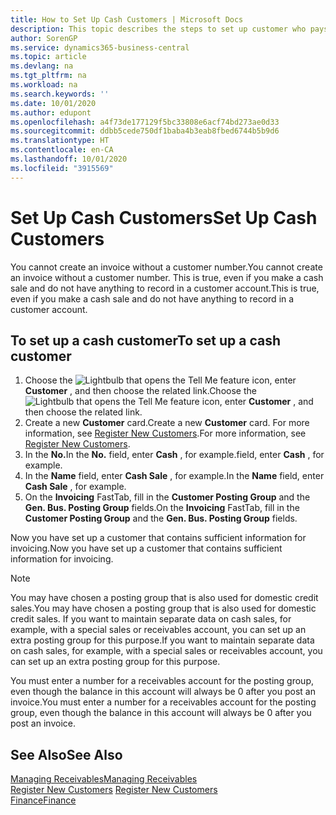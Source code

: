 ```yaml
---
title: How to Set Up Cash Customers | Microsoft Docs
description: This topic describes the steps to set up customer who pays in cash.
author: SorenGP
ms.service: dynamics365-business-central
ms.topic: article
ms.devlang: na
ms.tgt_pltfrm: na
ms.workload: na
ms.search.keywords: ''
ms.date: 10/01/2020
ms.author: edupont
ms.openlocfilehash: a4f73de177129f5bc33808e6acf74bd273ae0d33
ms.sourcegitcommit: ddbb5cede750df1baba4b3eab8fbed6744b5b9d6
ms.translationtype: HT
ms.contentlocale: en-CA
ms.lasthandoff: 10/01/2020
ms.locfileid: "3915569"
---
```

# <a name="set-up-cash-customers"></a><span data-ttu-id="252db-103">Set Up Cash Customers</span><span class="sxs-lookup"><span data-stu-id="252db-103">Set Up Cash Customers</span></span>
<span data-ttu-id="252db-104">You cannot create an invoice without a customer number.</span><span class="sxs-lookup"><span data-stu-id="252db-104">You cannot create an invoice without a customer number.</span></span> <span data-ttu-id="252db-105">This is true, even if you make a cash sale and do not have anything to record in a customer account.</span><span class="sxs-lookup"><span data-stu-id="252db-105">This is true, even if you make a cash sale and do not have anything to record in a customer account.</span></span>  

## <a name="to-set-up-a-cash-customer"></a><span data-ttu-id="252db-106">To set up a cash customer</span><span class="sxs-lookup"><span data-stu-id="252db-106">To set up a cash customer</span></span>  
1.  <span data-ttu-id="252db-107">Choose the ![Lightbulb that opens the Tell Me feature](media/ui-search/search_small.png "Tell me what you want to do") icon, enter **Customer** , and then choose the related link.</span><span class="sxs-lookup"><span data-stu-id="252db-107">Choose the ![Lightbulb that opens the Tell Me feature](media/ui-search/search_small.png "Tell me what you want to do") icon, enter **Customer** , and then choose the related link.</span></span>  
2.  <span data-ttu-id="252db-108">Create a new **Customer** card.</span><span class="sxs-lookup"><span data-stu-id="252db-108">Create a new **Customer** card.</span></span> <span data-ttu-id="252db-109">For more information, see [Register New Customers](sales-how-register-new-customers.md).</span><span class="sxs-lookup"><span data-stu-id="252db-109">For more information, see [Register New Customers](sales-how-register-new-customers.md).</span></span>
3.  <span data-ttu-id="252db-110">In the **No.**</span><span class="sxs-lookup"><span data-stu-id="252db-110">In the **No.**</span></span> <span data-ttu-id="252db-111">field, enter **Cash** , for example.</span><span class="sxs-lookup"><span data-stu-id="252db-111">field, enter **Cash** , for example.</span></span>  
4.  <span data-ttu-id="252db-112">In the **Name** field, enter **Cash Sale** , for example.</span><span class="sxs-lookup"><span data-stu-id="252db-112">In the **Name** field, enter **Cash Sale** , for example.</span></span>  
5.  <span data-ttu-id="252db-113">On the **Invoicing** FastTab, fill in the **Customer Posting Group** and the **Gen. Bus. Posting Group** fields.</span><span class="sxs-lookup"><span data-stu-id="252db-113">On the **Invoicing** FastTab, fill in the **Customer Posting Group** and the **Gen. Bus. Posting Group** fields.</span></span>  

 <span data-ttu-id="252db-114">Now you have set up a customer that contains sufficient information for invoicing.</span><span class="sxs-lookup"><span data-stu-id="252db-114">Now you have set up a customer that contains sufficient information for invoicing.</span></span>  

> [!NOTE]  
>  <span data-ttu-id="252db-115">You may have chosen a posting group that is also used for domestic credit sales.</span><span class="sxs-lookup"><span data-stu-id="252db-115">You may have chosen a posting group that is also used for domestic credit sales.</span></span> <span data-ttu-id="252db-116">If you want to maintain separate data on cash sales, for example, with a special sales or receivables account, you can set up an extra posting group for this purpose.</span><span class="sxs-lookup"><span data-stu-id="252db-116">If you want to maintain separate data on cash sales, for example, with a special sales or receivables account, you can set up an extra posting group for this purpose.</span></span>  
>   
>  <span data-ttu-id="252db-117">You must enter a number for a receivables account for the posting group, even though the balance in this account will always be 0 after you post an invoice.</span><span class="sxs-lookup"><span data-stu-id="252db-117">You must enter a number for a receivables account for the posting group, even though the balance in this account will always be 0 after you post an invoice.</span></span>  

## <a name="see-also"></a><span data-ttu-id="252db-118">See Also</span><span class="sxs-lookup"><span data-stu-id="252db-118">See Also</span></span>
[<span data-ttu-id="252db-119">Managing Receivables</span><span class="sxs-lookup"><span data-stu-id="252db-119">Managing Receivables</span></span>](receivables-manage-receivables.md)  
<span data-ttu-id="252db-120">[Register New Customers](sales-how-register-new-customers.md)  </span><span class="sxs-lookup"><span data-stu-id="252db-120">[Register New Customers](sales-how-register-new-customers.md)  </span></span>  
[<span data-ttu-id="252db-121">Finance</span><span class="sxs-lookup"><span data-stu-id="252db-121">Finance</span></span>](finance.md)  

